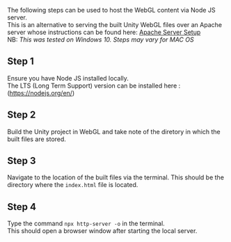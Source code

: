 The following steps can be used to host the WebGL content via Node JS server.<br>
This is an alternative to serving the built Unity WebGL files over an Apache server whose instructions can be found here: [Apache Server Setup](https://github.com/eknuviad/domain-model-assistant/blob/main/documentation/Unity-WebGL-Apache-Server-Setup.md)<br>
NB: *This was tested on Windows 10. Steps may vary for MAC OS* <br>
## Step 1
Ensure you have Node JS installed locally. <br>
The LTS (Long Term Support) version can be installed here : (https://nodejs.org/en/)
## Step 2
Build the Unity project in WebGL and take note of the diretory in which the built files are stored.
## Step 3
Navigate to the location of the built files via the terminal. This should be the directory where the `index.html` file is located.
## Step 4
Type the command `npx http-server -o` in the terminal.<br>
This should open a browser window after starting the local server.
